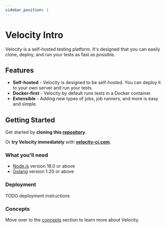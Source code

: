 ```yaml
---
sidebar_position: 1
---
```


# Velocity Intro

Velocity is a self-hosted testing platform. It's designed that you can easily clone, deploy, and run your tests as fast as possible.

## Features

-   **Self-hosted** - Velocity is designed to be self-hosted. You can deploy it to your own server and run your tests.
-   **Docker-first** - Velocity by default runs tests in a Docker container.
-   **Extensible** - Adding new types of jobs, job runners, and more is easy and simple.

## Getting Started

Get started by **cloning this [repository](https://github.com/zackarysantana/velocity)**.

Or **try Velocity immediately** with **[velocity-ci.com](https://velocity-ci.com)**.

### What you'll need

-   [Node.js](https://nodejs.org/en/download/) version 18.0 or above
-   [Golang](https://golang.org/doc/install) version 1.20 or above

### Deployment

TODO deployment instructions

### Concepts

Move over to the [concepts](./category/concepts) section to learn more about Velocity.
